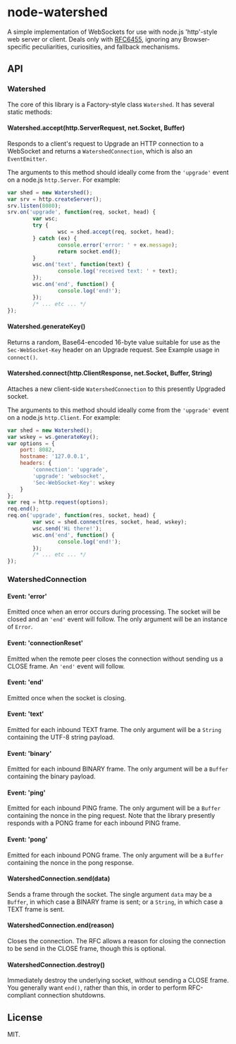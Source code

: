 # node-watershed

A simple implementation of WebSockets for use with node.js 'http'-style web
server or client.  Deals only with [RFC6455][1], ignoring any Browser-specific
peculiarities, curiosities, and fallback mechanisms.

## API

### Watershed

The core of this library is a Factory-style class `Watershed`.  It has several
static methods:

#### Watershed.accept(http.ServerRequest, net.Socket, Buffer)

Responds to a client's request to Upgrade an HTTP connection to a WebSocket and
returns a `WatershedConnection`, which is also an `EventEmitter`.

The arguments to this method should ideally come from the `'upgrade'` event on
a node.js `http.Server`.  For example:

```javascript
var shed = new Watershed();
var srv = http.createServer();
srv.listen(8080);
srv.on('upgrade', function(req, socket, head) {
        var wsc;
        try {
                wsc = shed.accept(req, socket, head);
        } catch (ex) {
                console.error('error: ' + ex.message);
                return socket.end();
        }
        wsc.on('text', function(text) {
                console.log('received text: ' + text);
        });
        wsc.on('end', function() {
                console.log('end!');
        });
        /* ... etc ... */
});
```

#### Watershed.generateKey()

Returns a random, Base64-encoded 16-byte value suitable for use as the
`Sec-WebSocket-Key` header on an Upgrade request.  See Example usage in
`connect()`.

#### Watershed.connect(http.ClientResponse, net.Socket, Buffer, String)

Attaches a new client-side `WatershedConnection` to this presently Upgraded
socket.

The arguments to this method should ideally come from the `'upgrade'` event on
a node.js `http.Client`.  For example:

```javascript
var shed = new Watershed();
var wskey = ws.generateKey();
var options = {
    port: 8082,
    hostname: '127.0.0.1',
    headers: {
        'connection': 'upgrade',
        'upgrade': 'websocket',
        'Sec-WebSocket-Key': wskey
    }
};
var req = http.request(options);
req.end();
req.on('upgrade', function(res, socket, head) {
        var wsc = shed.connect(res, socket, head, wskey);
        wsc.send('Hi there!');
        wsc.on('end', function() {
                console.log('end!');
        });
        /* ... etc ... */
});
```

### WatershedConnection

#### Event: 'error'

Emitted once when an error occurs during processing.  The socket will be closed
and an `'end'` event will follow.  The only argument will be an instance of
`Error`.

#### Event: 'connectionReset'

Emitted when the remote peer closes the connection without sending us a CLOSE
frame.  An `'end'` event will follow.

#### Event: 'end'

Emitted once when the socket is closing.

#### Event: 'text'

Emitted for each inbound TEXT frame.  The only argument will be a `String`
containing the UTF-8 string payload.

#### Event: 'binary'

Emitted for each inbound BINARY frame.  The only argument will be a `Buffer`
containing the binary payload.

#### Event: 'ping'

Emitted for each inbound PING frame.  The only argument will be a `Buffer`
containing the nonce in the ping request.  Note that the library presently
responds with a PONG frame for each inbound PING frame.

#### Event: 'pong'

Emitted for each inbound PONG frame.  The only argument will be a `Buffer`
containing the nonce in the pong response.

#### WatershedConnection.send(data)

Sends a frame through the socket.  The single argument `data` may be a
`Buffer`, in which case a BINARY frame is sent; or a `String`, in which case a
TEXT frame is sent.

#### WatershedConnection.end(reason)

Closes the connection.  The RFC allows a reason for closing the connection to
be send in the CLOSE frame, though this is optional.

#### WatershedConnection.destroy()

Immediately destroy the underlying socket, without sending a CLOSE frame.  You
generally want `end()`, rather than this, in order to perform RFC-compliant
connection shutdowns.

## License

MIT.

[1]: http://tools.ietf.org/html/rfc6455
